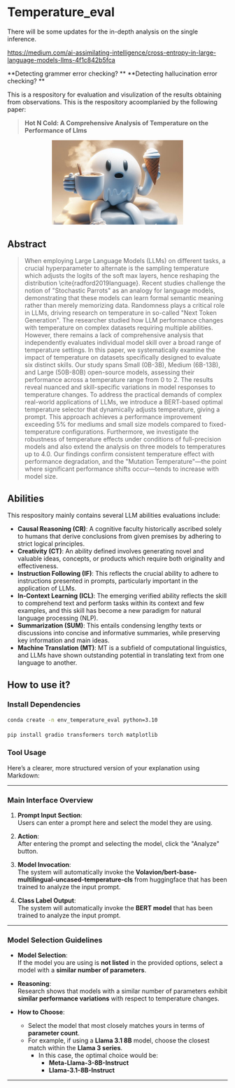 # Temperature_eval

There will be some updates for the in-depth analysis on the single inference.


https://medium.com/ai-assimilating-intelligence/cross-entropy-in-large-language-models-llms-4f1c842b5fca
   
**Detecting grammer error checking? **
**Detecting hallucination error checking? **


This is a respository for evaluation and visulization of the results obtaining from observations. This is the respository acoomplanied by the following paper:

> **Hot N Cold: A Comprehensive Analysis of Temperature on the Performance of Llms**

<p align="center">
  <img src="images/head.jpeg" alt="empirical" width="300">
</p>


## Abstract

> When employing Large Language Models (LLMs) on different tasks, a crucial hyperparameter to alternate is the sampling temperature which adjusts the logits of the soft max layers, hence reshaping the distribution \cite{radford2019language}. Recent studies challenge the notion of "Stochastic Parrots" as an analogy for language models, demonstrating that these models can learn formal semantic meaning rather than merely memorizing data. Randomness plays a critical role in LLMs, driving research on temperature in so-called "Next Token Generation". The researcher studied how LLM performance changes with temperature on complex datasets requiring multiple abilities. However, there remains a lack of comprehensive analysis that independently evaluates individual model skill over a broad range of temperature settings. In this paper, we systematically examine the impact of temperature on datasets specifically designed to evaluate six distinct skills. Our study spans Small (0B-3B), Medium (6B-13B), and Large (50B-80B) open-source models, assessing their performance across a temperature range from 0 to 2. The results reveal nuanced and skill-specific variations in model responses to temperature changes. To address the practical demands of complex real-world applications of LLMs, we introduce a BERT-based optimal temperature selector that dynamically adjusts temperature, giving a prompt. This approach achieves a performance improvement exceeding 5\% for mediums and small size models compared to fixed-temperature configurations. Furthermore, we investigate the robustness of temperature effects under conditions of full-precision models and also extend the analysis on three models to temperatures up to 4.0. Our findings confirm consistent temperature effect with performance degradation, and the "Mutation Temperature"—the point where significant performance shifts occur—tends to increase with model size.

## Abilities
This respository mainly contains several LLM abilities evaluations include: 

- **Causal Reasoning (CR)**: A cognitive faculty historically ascribed solely to humans that derive conclusions from given premises by adhering to strict logical principles.
- **Creativity (CT)**: An ability defined involves generating novel and valuable ideas, concepts, or products which require both originality and effectiveness.
- **Instruction Following (IF)**: This reflects the crucial ability to adhere to instructions presented in prompts, particularly important in the application of LLMs.
- **In-Context Learning (ICL)**: The emerging verified ability reflects the skill to comprehend text and perform tasks within its context and few examples, and this skill has become a new paradigm for natural language processing (NLP).
- **Summarization (SUM)**: This entails condensing lengthy texts or discussions into concise and informative summaries, while preserving key information and main ideas.
- **Machine Translation (MT)**: MT is a subfield of computational linguistics, and LLMs have shown outstanding potential in translating text from one language to another.



## How to use it?

### Install Dependencies
```bash
conda create -n env_temperature_eval python=3.10

pip install gradio transformers torch matplotlib
```

### Tool Usage

Here’s a clearer, more structured version of your explanation using Markdown:

---

### Main Interface Overview

1. **Prompt Input Section**:  
   Users can enter a prompt here and select the model they are using.

2. **Action**:  
   After entering the prompt and selecting the model, click the "Analyze" button.

3. **Model Invocation**:  
   The system will automatically invoke the **Volavion/bert-base-multilingual-uncased-temperature-cls** from huggingface that has been trained to analyze the input prompt.

3. **Class Label Output**:  
  The system will automatically invoke the **BERT model** that has been trained to analyze the input prompt.


---

### Model Selection Guidelines

- **Model Selection**:  
   If the model you are using is **not listed** in the provided options, select a model with a **similar number of parameters**.
   
- **Reasoning**:  
   Research shows that models with a similar number of parameters exhibit **similar performance variations** with respect to temperature changes.

- **How to Choose**:
   - Select the model that most closely matches yours in terms of **parameter count**.
   - For example, if using a **Llama 3.1 8B** model, choose the closest match within the **Llama 3 series**.
     - In this case, the optimal choice would be:
       - **Meta-Llama-3-8B-Instruct**
       - **Llama-3.1-8B-Instruct**

---
